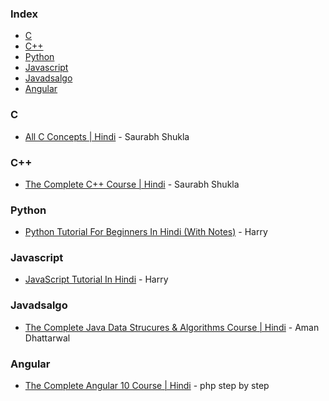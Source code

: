 ### Index
* [C](#C)
* [C++](#C++)
* [Python](#Python)
* [Javascript](#Javascript)
* [Javadsalgo](#Javadsalgo)
* [Angular](#Angular)

### C
* [All C Concepts | Hindi](https://www.youtube.com/playlist?list=PL7ersPsTyYt1d8g5qaxbE6sjWDzs4D_1v) - Saurabh Shukla

### C++
* [The Complete C++ Course | Hindi](https://www.youtube.com/playlist?list=PLLYz8uHU480j37APNXBdPz7YzAi4XlQUF) - Saurabh Shukla

### Python
* [Python Tutorial For Beginners In Hindi (With Notes)](https://www.youtube.com/watch?v=gfDE2a7MKjA) - Harry

### Javascript
* [JavaScript Tutorial In Hindi](https://www.youtube.com/watch?v=hKB-YGF14SY) - Harry

### Javadsalgo
* [The Complete Java Data Strucures & Algorithms Course  | Hindi](https://www.youtube.com/playlist?list=PLKKfKV1b9e8ps6dD3QA5KFfHdiWj9cB1s) - Aman Dhattarwal

### Angular
* [The Complete Angular 10 Course | Hindi](https://www.youtube.com/playlist?list=PL8p2I9GklV46PmAoG2LrIr7sG_VeibGhJ) - php step by step
